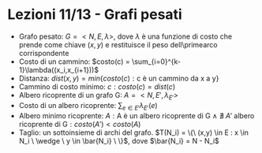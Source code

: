 # Lezioni 11/13 - Grafi pesati
- Grafo pesato: $G = < N, E, \lambda >$, dove $\lambda$ è una funzione di costo che prende come chiave $(x,y)$ e restituisce il peso dell\primearco corrispondente
- Costo di un cammino: $costo(c) = \sum_{i=0}^{k-1}\lambda((x_i,x_{i+1}))$
- Distanza: $dist(x,y) = min\{costo(c):\text{c è un cammino da x a y}\}$
- Cammino di costo minimo: $c : costo(c) = dist(c)$
- Albero ricoprente di un grafo G: $A = < N, E\prime, \lambda_{E\prime} >$
- Costo di un albero ricoprente: $\sum_{e \in E\prime} \lambda_{E\prime}(e)$
- Albero minimo ricoprente: $A : \text{A è un albero ricoprente di G}\ \wedge\ \nexists\ A\prime\text{ albero ricoprente di G} : costo(A\prime) < costo(A)$
- Taglio: un sottoinsieme di archi del grafo. $T(N_i) = \{\ (x,y) \in E : x \in N_i \ \wedge \ y \in \bar{N_i} \ \}$, dove $\bar{N_i} = N - N_i$